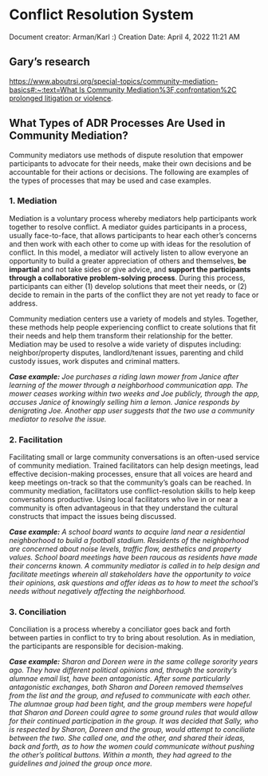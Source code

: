 # Conflict Resolution System

Document creator: Arman/Karl :)
Creation Date: April 4, 2022 11:21 AM

## Gary’s research

[https://www.aboutrsi.org/special-topics/community-mediation-basics#:~:text=What Is Community Mediation%3F,confrontation%2C prolonged litigation or violence](https://www.aboutrsi.org/special-topics/community-mediation-basics#:~:text=What%20Is%20Community%20Mediation%3F,confrontation%2C%20prolonged%20litigation%20or%20violence).

## What Types of ADR Processes Are Used in Community Mediation?

Community mediators use methods of dispute resolution that empower participants to advocate for their needs, make their own decisions and be accountable for their actions or decisions. The following are examples of the types of processes that may be used and case examples.

### 1. Mediation

Mediation is a voluntary process whereby mediators help participants work together to resolve conflict. A mediator guides participants in a process, usually face-to-face, that allows participants to hear each other’s concerns and then work with each other to come up with ideas for the resolution of conflict. In this model, a mediator will actively listen to allow everyone an opportunity to build a greater appreciation of others and themselves, **be impartial** and not take sides or give advice, and **support the participants through a collaborative problem-solving process**. During this process, participants can either (1) develop solutions that meet their needs, or (2) decide to remain in the parts of the conflict they are not yet ready to face or address.

Community mediation centers use a variety of models and styles. Together, these methods help people experiencing conflict to create solutions that fit their needs and help them transform their relationship for the better. Mediation may be used to resolve a wide variety of disputes including: neighbor/property disputes, landlord/tenant issues, parenting and child custody issues, work disputes and criminal matters.

***Case example:** Joe purchases a riding lawn mower from Janice after learning of the mower through a neighborhood communication app. The mower ceases working within two weeks and Joe publicly, through the app, accuses Janice of knowingly selling him a lemon. Janice responds by denigrating Joe. Another app user suggests that the two use a community mediator to resolve the issue.*

### 2. **Facilitation**

Facilitating small or large community conversations is an often-used service of community mediation. Trained facilitators can help design meetings, lead effective decision-making processes, ensure that all voices are heard and keep meetings on-track so that the community’s goals can be reached. In community mediation, facilitators use conflict-resolution skills to help keep conversations productive. Using local facilitators who live in or near a community is often advantageous in that they understand the cultural constructs that impact the issues being discussed.

***Case example:** A school board wants to acquire land near a residential neighborhood to build a football stadium. Residents of the neighborhood are concerned about noise levels, traffic flow, aesthetics and property values. School board meetings have been raucous as residents have made their concerns known. A community mediator is called in to help design and facilitate meetings wherein all stakeholders have the opportunity to voice their opinions, ask questions and offer ideas as to how to meet the school’s needs without negatively affecting the neighborhood.*

### 3. Conciliation

Conciliation is a process whereby a conciliator goes back and forth between parties in conflict to try to bring about resolution. As in mediation, the participants are responsible for decision-making.

***Case example:** Sharon and Doreen were in the same college sorority years ago. They have different political opinions and, through the sorority’s alumnae email list, have been antagonistic. After some particularly antagonistic exchanges, both Sharon and Doreen removed themselves from the list and the group, and refused to communicate with each other. The alumnae group had been tight, and the group members were hopeful that Sharon and Doreen could agree to some ground rules that would allow for their continued participation in the group. It was decided that Sally, who is respected by Sharon, Doreen and the group, would attempt to conciliate between the two. She called one, and the other, and shared their ideas, back and forth, as to how the women could communicate without pushing the other’s political buttons. Within a month, they had agreed to the guidelines and joined the group once more.*